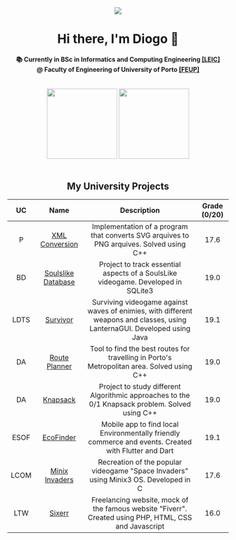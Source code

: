<div align = "center">
  <img href="center" src="https://u.cubeupload.com/Aflac/catsitting.gif">
  <h1 align="center">Hi there, I'm Diogo 👋</h1>
  <h4 align="center">
    📚 Currently in BSc in Informatics and Computing Engineering
    <a href="https://sigarra.up.pt/feup/pt/cur_geral.cur_view?pv_curso_id=22841&pv_ano_lectivo=2024">[LEIC]</a>
    <br>@ Faculty of Engineering of University of Porto
    <a href="https://sigarra.up.pt/feup/pt/web_page.inicial">[FEUP]</a>
    
  </h4>
<br>
</div>

<div align="center">
  <img height=160em src="https://github-readme-stats.vercel.app/api?username=diogopmac&theme=dark&hide_border=false&count_private=true"/>
  <img height=160em src="https://github-readme-stats.vercel.app/api/top-langs/?username=diogopmac&theme=dark&show_icons=true&hide_border=false&layout=compact"/>
  <br><br>
</div>

<div align="center">
<h2>
  My University Projects
</h2>
<div/>

| UC | Name | Description | Grade (0/20) |
| :---: | :-----: | :------------: | :---------: |
| P | [XML Conversion](https://github.com/diogopmac/PROG-XML_Conversion) | Implementation of a program that converts SVG arquives to PNG arquives. Solved using C++ | 17.6
| BD | [Soulslike Database](https://github.com/diogopmac/BD-SoulsLike) | Project to track essential aspects of a SoulsLike videogame. Developed in SQLite3 | 19.0
| LDTS | [Survivor](https://github.com/diogopmac/LDTS-Survivor) | Surviving videogame against waves of enimies, with different weapons and classes, using LanternaGUI. Developed using Java | 19.1
| DA | [Route Planner](https://github.com/diogopmac/DA-RoutePlanning) | Tool to find the best routes for travelling in Porto's Metropolitan area. Solved using C++ | 19.0
| DA | [Knapsack](https://github.com/diogopmac/DA-Knapsack) | Project to study different Algorithmic approaches to the 0/1 Knapsack problem. Solved using C++ | 19.0
| ESOF | [EcoFinder](https://github.com/diogopmac/ESOF-EcoFinder) | Mobile app to find local Environmentally friendly commerce and events. Created with Flutter and Dart | 19.1
| LCOM | [Minix Invaders](https://github.com/diogopmac/LCOM-Minix_Invaders) | Recreation of the popular videogame "Space Invaders" using Minix3 OS. Developed in C | 17.6
| LTW | [Sixerr](https://github.com/diogopmac/LTW-Sixerr) | Freelancing website, mock of the famous website "Fiverr". Created using PHP, HTML, CSS and Javascript | 16.0
